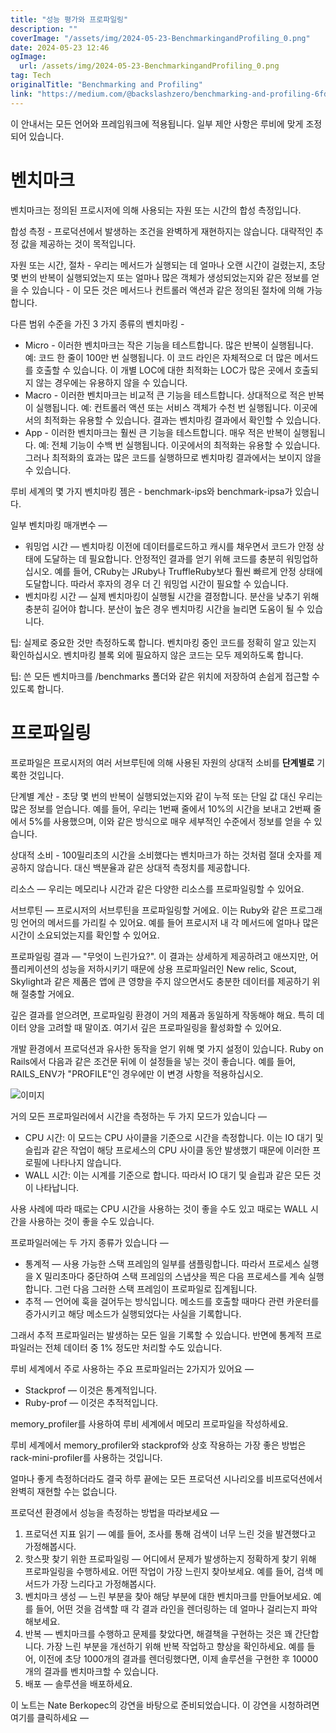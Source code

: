 ```yaml
---
title: "성능 평가와 프로파일링"
description: ""
coverImage: "/assets/img/2024-05-23-BenchmarkingandProfiling_0.png"
date: 2024-05-23 12:46
ogImage:
  url: /assets/img/2024-05-23-BenchmarkingandProfiling_0.png
tag: Tech
originalTitle: "Benchmarking and Profiling"
link: "https://medium.com/@backslashzero/benchmarking-and-profiling-6fd2b428f6f0"
---
```


이 안내서는 모든 언어와 프레임워크에 적용됩니다. 일부 제안 사항은 루비에 맞게 조정되어 있습니다.

# 벤치마크

벤치마크는 정의된 프로시저에 의해 사용되는 자원 또는 시간의 합성 측정입니다.

합성 측정 - 프로덕션에서 발생하는 조건을 완벽하게 재현하지는 않습니다. 대략적인 추정 값을 제공하는 것이 목적입니다.

<div class="content-ad"></div>

자원 또는 시간, 절차 - 우리는 메서드가 실행되는 데 얼마나 오랜 시간이 걸렸는지, 초당 몇 번의 반복이 실행되었는지 또는 얼마나 많은 객체가 생성되었는지와 같은 정보를 얻을 수 있습니다 - 이 모든 것은 메서드나 컨트롤러 액션과 같은 정의된 절차에 의해 가능합니다.

다른 범위 수준을 가진 3 가지 종류의 벤치마킹 -

- Micro - 이러한 벤치마크는 작은 기능을 테스트합니다. 많은 반복이 실행됩니다. 예: 코드 한 줄이 100만 번 실행됩니다. 이 코드 라인은 자체적으로 더 많은 메서드를 호출할 수 있습니다. 이 개별 LOC에 대한 최적화는 LOC가 많은 곳에서 호출되지 않는 경우에는 유용하지 않을 수 있습니다.
- Macro - 이러한 벤치마크는 비교적 큰 기능을 테스트합니다. 상대적으로 적은 반복이 실행됩니다. 예: 컨트롤러 액션 또는 서비스 객체가 수천 번 실행됩니다. 이곳에서의 최적화는 유용할 수 있습니다. 결과는 벤치마킹 결과에서 확인할 수 있습니다.
- App - 이러한 벤치마크는 훨씬 큰 기능을 테스트합니다. 매우 적은 반복이 실행됩니다. 예: 전체 기능이 수백 번 실행됩니다. 이곳에서의 최적화는 유용할 수 있습니다. 그러나 최적화의 효과는 많은 코드를 실행하므로 벤치마킹 결과에서는 보이지 않을 수 있습니다.

루비 세계의 몇 가지 벤치마킹 젬은 - benchmark-ips와 benchmark-ipsa가 있습니다.

<div class="content-ad"></div>

일부 벤치마킹 매개변수 —

- 워밍업 시간 — 벤치마킹 이전에 데이터를로드하고 캐시를 채우면서 코드가 안정 상태에 도달하는 데 필요합니다. 안정적인 결과를 얻기 위해 코드를 충분히 워밍업하십시오. 예를 들어, CRuby는 JRuby나 TruffleRuby보다 훨씬 빠르게 안정 상태에 도달합니다. 따라서 후자의 경우 더 긴 워밍업 시간이 필요할 수 있습니다.
- 벤치마킹 시간 — 실제 벤치마킹이 실행될 시간을 결정합니다. 분산을 낮추기 위해 충분히 길어야 합니다. 분산이 높은 경우 벤치마킹 시간을 늘리면 도움이 될 수 있습니다.

팁: 실제로 중요한 것만 측정하도록 합니다. 벤치마킹 중인 코드를 정확히 알고 있는지 확인하십시오. 벤치마킹 블록 외에 필요하지 않은 코드는 모두 제외하도록 합니다.

팁: 쓴 모든 벤치마크를 /benchmarks 폴더와 같은 위치에 저장하여 손쉽게 접근할 수 있도록 합니다.

<div class="content-ad"></div>

# 프로파일링

프로파일은 프로시저의 여러 서브루틴에 의해 사용된 자원의 상대적 소비를 **단계별로** 기록한 것입니다.

단계별 계산 - 초당 몇 번의 반복이 실행되었는지와 같이 누적 또는 단일 값 대신 우리는 많은 정보를 얻습니다. 예를 들어, 우리는 1번째 줄에서 10%의 시간을 보내고 2번째 줄에서 5%를 사용했으며, 이와 같은 방식으로 매우 세부적인 수준에서 정보를 얻을 수 있습니다.

상대적 소비 - 100밀리초의 시간을 소비했다는 벤치마크가 하는 것처럼 절대 숫자를 제공하지 않습니다. 대신 백분율과 같은 상대적 측정치를 제공합니다.

<div class="content-ad"></div>

리소스 — 우리는 메모리나 시간과 같은 다양한 리소스를 프로파일링할 수 있어요.

서브루틴 — 프로시저의 서브루틴을 프로파일링할 거에요. 이는 Ruby와 같은 프로그래밍 언어의 메서드를 가리킬 수 있어요. 예를 들어 프로시저 내 각 메서드에 얼마나 많은 시간이 소요되었는지를 확인할 수 있어요.

프로파일링 결과 — "무엇이 느린가요?". 이 결과는 상세하게 제공하려고 애쓰지만, 어플리케이션의 성능을 저하시키기 때문에 상용 프로파일러인 New relic, Scout, Skylight과 같은 제품은 앱에 큰 영향을 주지 않으면서도 충분한 데이터를 제공하기 위해 절충할 거에요.

깊은 결과를 얻으려면, 프로파일링 환경이 거의 제품과 동일하게 작동해야 해요. 특히 데이터 양을 고려할 때 말이죠. 여기서 깊은 프로파일링을 활성화할 수 있어요.

<div class="content-ad"></div>

개발 환경에서 프로덕션과 유사한 동작을 얻기 위해 몇 가지 설정이 있습니다. Ruby on Rails에서 다음과 같은 조건문 뒤에 이 설정들을 넣는 것이 좋습니다. 예를 들어, RAILS_ENV가 "PROFILE"인 경우에만 이 변경 사항을 적용하십시오.

![이미지](/assets/img/2024-05-23-BenchmarkingandProfiling_0.png)

거의 모든 프로파일러에서 시간을 측정하는 두 가지 모드가 있습니다 —

- CPU 시간: 이 모드는 CPU 사이클을 기준으로 시간을 측정합니다. 이는 IO 대기 및 슬립과 같은 작업이 해당 프로세스의 CPU 사이클 동안 발생했기 때문에 이러한 프로필에 나타나지 않습니다.
- WALL 시간: 이는 시계를 기준으로 합니다. 따라서 IO 대기 및 슬립과 같은 모든 것이 나타납니다.

<div class="content-ad"></div>

사용 사례에 따라 때로는 CPU 시간을 사용하는 것이 좋을 수도 있고 때로는 WALL 시간을 사용하는 것이 좋을 수도 있습니다.

프로파일러에는 두 가지 종류가 있습니다 —

- 통계적 — 사용 가능한 스택 프레임의 일부를 샘플링합니다. 따라서 프로세스 실행을 X 밀리초마다 중단하여 스택 프레임의 스냅샷을 찍은 다음 프로세스를 계속 실행합니다. 그런 다음 그러한 스택 프레임이 프로파일로 집계됩니다.
- 추적 — 언어에 훅을 걸어두는 방식입니다. 메소드를 호출할 때마다 관련 카운터를 증가시키고 해당 메소드가 실행되었다는 사실을 기록합니다.

그래서 추적 프로파일러는 발생하는 모든 일을 기록할 수 있습니다. 반면에 통계적 프로파일러는 전체 데이터 중 1% 정도만 처리할 수도 있습니다.

<div class="content-ad"></div>

루비 세계에서 주로 사용하는 주요 프로파일러는 2가지가 있어요 —

- Stackprof — 이것은 통계적입니다.
- Ruby-prof — 이것은 추적적입니다.

memory_profiler를 사용하여 루비 세계에서 메모리 프로파일을 작성하세요.

루비 세계에서 memory_profiler와 stackprof와 상호 작용하는 가장 좋은 방법은 rack-mini-profiler를 사용하는 것입니다.

<div class="content-ad"></div>

얼마나 좋게 측정하더라도 결국 하루 끝에는 모든 프로덕션 시나리오를 비프로덕션에서 완벽히 재현할 수는 없습니다.

프로덕션 환경에서 성능을 측정하는 방법을 따라보세요 —

1. 프로덕션 지표 읽기 — 예를 들어, 조사를 통해 검색이 너무 느린 것을 발견했다고 가정해봅시다.
2. 핫스팟 찾기 위한 프로파일링 — 어디에서 문제가 발생하는지 정확하게 찾기 위해 프로파일링을 수행하세요. 어떤 작업이 가장 느린지 찾아보세요. 예를 들어, 검색 메서드가 가장 느리다고 가정해봅시다.
3. 벤치마크 생성 — 느린 부분을 찾아 해당 부분에 대한 벤치마크를 만들어보세요. 예를 들어, 어떤 것을 검색할 때 각 결과 라인을 렌더링하는 데 얼마나 걸리는지 파악해보세요.
4. 반복 — 벤치마크를 수행하고 문제를 찾았다면, 해결책을 구현하는 것은 꽤 간단합니다. 가장 느린 부분을 개선하기 위해 반복 작업하고 향상을 확인하세요. 예를 들어, 이전에 초당 1000개의 결과를 렌더링했다면, 이제 솔루션을 구현한 후 10000개의 결과를 벤치마크할 수 있습니다.
5. 배포 — 솔루션을 배포하세요.

이 노트는 Nate Berkopec의 강연을 바탕으로 준비되었습니다. 이 강연을 시청하려면 여기를 클릭하세요 —
